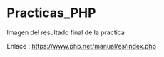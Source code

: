 # Practicas_PHP

Imagen del resultado final de la practica



Enlace : https://www.php.net/manual/es/index.php


